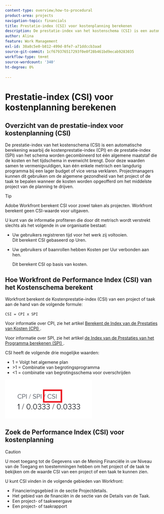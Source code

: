 ```yaml
---
content-type: overview;how-to-procedural
product-area: projects
navigation-topic: financials
title: Prestatie-index (CSI) voor kostenplanning berekenen
description: De prestatie-index van het kostenschema (CSI) is een automatische berekening waarbij de kostenprestatie-index (CPI) en de prestatie-index (SPI) van het schema worden gecombineerd tot één algemene maatstaf die de kosten en het tijdschema in evenwicht brengt.
author: Alina
feature: Work Management
exl-id: 38a8c5e0-b812-499d-8fe7-a71ddccb3aad
source-git-commit: 1cf679376517293f0e0f28b461bd9ecab9283035
workflow-type: tm+mt
source-wordcount: '340'
ht-degree: 0%

---
```


# Prestatie-index (CSI) voor kostenplanning berekenen

<!--
<p data-mc-conditions="QuicksilverOrClassic.Draft mode">(NOTE: Linked to the product. Do not change link.) </p>
-->

## Overzicht van de prestatie-index voor kostenplanning (CSI)

De prestatie-index van het kostenschema (CSI) is een automatische berekening waarbij de kostenprestatie-index (CPI) en de prestatie-index (SPI) van het schema worden gecombineerd tot één algemene maatstaf die de kosten en het tijdschema in evenwicht brengt. Door deze waarden samen te vermenigvuldigen, kan één enkele metrisch een langdurig programma bij een lager budget of vice versa verklaren. Projectmanagers kunnen dit gebruiken om de algemene gezondheid van het project of de taak te bepalen wanneer de kosten worden opgeofferd om het middelste project van de planning te drijven.

>[!TIP]
>
>Adobe Workfront berekent CSI voor zowel taken als projecten. Workfront berekent geen CSI-waarde voor uitgaven.

U kunt van de informatie profiteren die door dit metrisch wordt verstrekt slechts als het volgende in uw organisatie bestaat:

* Uw gebruikers registreren tijd voor het werk zij voltooien.\
  Dit berekent CSI gebaseerd op Uren.
* Uw gebruikers of baanrollen hebben Kosten per Uur verbonden aan hen. 

  Dit berekent CSI op basis van kosten.

## Hoe Workfront de Performance Index (CSI) van het Kostenschema berekent

Workfront berekent de Kostenprestatie-index (CSI) van een project of taak aan de hand van de volgende formule:

`CSI = CPI x SPI`

Voor informatie over CPI, zie het artikel [ Berekent de Index van de Prestaties van Kosten (CPI) ](../../../manage-work/projects/project-finances/calculate-cpi.md).

Voor informatie over SPI, zie het artikel [ de Index van de Prestaties van het Programma berekenen (SPI) ](../../../manage-work/projects/project-finances/calculate-spi.md).

CSI heeft de volgende drie mogelijke waarden:

* 1 = Volgt het algemene plan
* \>1 = Combinatie van begrotingsprogramma
* &lt;1 = combinatie van begrotingsschema voor overschrijden

![](assets/csi-highlighted.png)

## Zoek de Performance Index (CSI) voor kostenplanning

>[!CAUTION]
>
>U moet toegang tot de Gegevens van de Mening Financiële in uw Niveau van de Toegang en toestemmingen hebben om het project of de taak te bekijken om de waarde CSI van een project of een taak te kunnen zien.

U kunt CSI vinden in de volgende gebieden van Workfront:

* Financieringsgebied in de sectie Projectdetails.
* Het gebied van de financiën in de sectie van de Details van de Taak.
* Een project- of taakweergave
* Een project- of taakrapport
